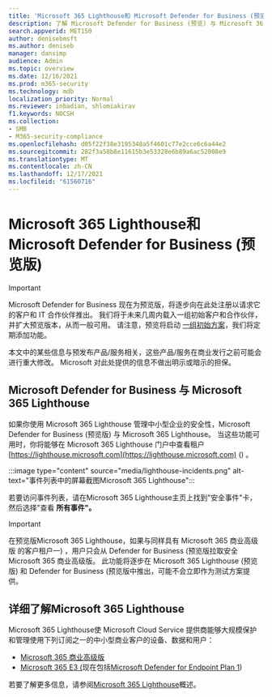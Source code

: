 ```yaml
---
title: 'Microsoft 365 Lighthouse和 Microsoft Defender for Business (预览版) '
description: 了解 Microsoft Defender for Business (预览) 与 Microsoft 365 Lighthouse
search.appverid: MET150
author: denisebmsft
ms.author: deniseb
manager: dansimp
audience: Admin
ms.topic: overview
ms.date: 12/16/2021
ms.prod: m365-security
ms.technology: mdb
localization_priority: Normal
ms.reviewer: inbadian, shlomiakirav
f1.keywords: NOCSH
ms.collection:
- SMB
- M365-security-compliance
ms.openlocfilehash: d05f22f38e3195348a5f4601c77e2cce6c6a44e2
ms.sourcegitcommit: 282f3a58b8e11615b3e53328e6b89a6ac52008e9
ms.translationtype: MT
ms.contentlocale: zh-CN
ms.lasthandoff: 12/17/2021
ms.locfileid: "61560716"
---
```

# <a name="microsoft-365-lighthouse-and-microsoft-defender-for-business-preview"></a>Microsoft 365 Lighthouse和 Microsoft Defender for Business (预览版) 

> [!IMPORTANT]
> Microsoft Defender for Business 现在为预览版，将逐步向在此处注册以请求[](https://aka.ms/mdb-preview)它的客户和 IT 合作伙伴推出。 我们将于未来几周内载入一组初始客户和合作伙伴，并扩大预览版本，从而一般可用。 请注意，预览将启动 [一组初始方案](mdb-tutorials.md#try-these-preview-scenarios)，我们将定期添加功能。
> 
> 本文中的某些信息与预发布产品/服务相关，这些产品/服务在商业发行之前可能会进行重大修改。 Microsoft 对此处提供的信息不做出明示或暗示的担保。 

## <a name="microsoft-defender-for-business-integrates-with-microsoft-365-lighthouse"></a>Microsoft Defender for Business 与 Microsoft 365 Lighthouse

如果你使用 Microsoft 365 Lighthouse 管理中小型企业的安全性，Microsoft Defender for Business (预览版) 与 Microsoft 365 Lighthouse。 当这些功能可用时，你将能够在 Microsoft 365 Lighthouse 门户中查看租户 [https://lighthouse.microsoft.com](https://lighthouse.microsoft.com) () 。 

:::image type="content" source="media/lighthouse-incidents.png" alt-text="事件列表中的屏幕截图Microsoft 365 Lighthouse":::

若要访问事件列表，请在Microsoft 365 Lighthouse主页上找到"安全事件"卡，然后选择"查看 **所有事件"。** 

> [!IMPORTANT]
> 在预览版Microsoft 365 Lighthouse，如果与同样具有 Microsoft 365 商业高级版 的客户租户一) ，用户只会从 Defender for Business (预览版拉取安全Microsoft 365 商业高级版。 此功能将逐步在 Microsoft 365 Lighthouse (预览版) 和 Defender for Business (预览版中推出，可能不会立即作为测试方案提供。

## <a name="learn-more-about-microsoft-365-lighthouse"></a>详细了解Microsoft 365 Lighthouse

Microsoft 365 Lighthouse使 Microsoft Cloud Service 提供商能够大规模保护和管理使用下列订阅之一的中小型商业客户的设备、数据和用户：

- [Microsoft 365 商业高级版](../../admin/admin-overview/what-is-microsoft-365.md)
- [Microsoft 365 E3 (](../../enterprise/microsoft-365-overview.md)现在包括[Microsoft Defender for Endpoint Plan 1](../defender-endpoint/defender-endpoint-plan-1.md)) 

若要了解更多信息，请参阅[Microsoft 365 Lighthouse](../../lighthouse/m365-lighthouse-overview.md)概述。